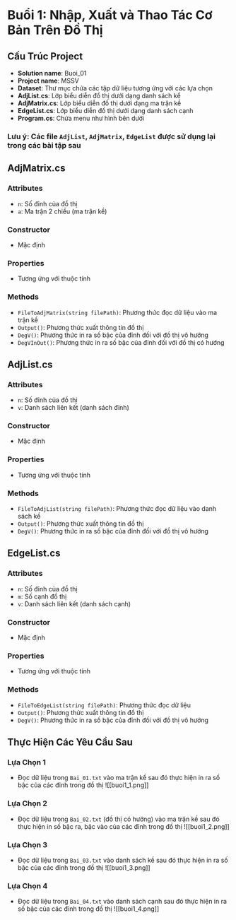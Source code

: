 # Buổi 1: Nhập, Xuất và Thao Tác Cơ Bản Trên Đồ Thị

## Cấu Trúc Project

- **Solution name**: Buoi_01
- **Project name**: MSSV
- **Dataset**: Thư mục chứa các tập dữ liệu tương ứng với các lựa chọn
- **AdjList.cs**: Lớp biểu diễn đồ thị dưới dạng danh sách kề
- **AdjMatrix.cs**: Lớp biểu diễn đồ thị dưới dạng ma trận kề
- **EdgeList.cs**: Lớp biểu diễn đồ thị dưới dạng danh sách cạnh
- **Program.cs**: Chứa menu như hình bên dưới

### **Lưu ý**: Các file `AdjList`, `AdjMatrix`, `EdgeList` được sử dụng lại trong các bài tập sau

## AdjMatrix.cs

### Attributes
- `n`: Số đỉnh của đồ thị
- `a`: Ma trận 2 chiều (ma trận kề)

### Constructor
- Mặc định

### Properties
- Tương ứng với thuộc tính

### Methods
- `FileToAdjMatrix(string filePath)`: Phương thức đọc dữ liệu vào ma trận kề
- `Output()`: Phương thức xuất thông tin đồ thị
- `DegV()`: Phương thức in ra số bậc của đỉnh đối với đồ thị vô hướng
- `DegVInOut()`: Phương thức in ra số bậc của đỉnh đối với đồ thị có hướng

## AdjList.cs

### Attributes
- `n`: Số đỉnh của đồ thị
- `v`: Danh sách liên kết (danh sách đỉnh)

### Constructor
- Mặc định

### Properties
- Tương ứng với thuộc tính

### Methods
- `FileToAdjList(string filePath)`: Phương thức đọc dữ liệu vào danh sách kề
- `Output()`: Phương thức xuất thông tin đồ thị
- `DegV()`: Phương thức in ra số bậc của đỉnh đối với đồ thị vô hướng

## EdgeList.cs

### Attributes
- `n`: Số đỉnh của đồ thị
- `m`: Số cạnh đồ thị
- `v`: Danh sách liên kết (danh sách cạnh)

### Constructor
- Mặc định

### Properties
- Tương ứng với thuộc tính

### Methods
- `FileToEdgeList(string filePath)`: Phương thức đọc dữ liệu
- `Output()`: Phương thức xuất thông tin đồ thị
- `DegV()`: Phương thức in ra số bậc của đỉnh đối với đồ thị vô hướng

## Thực Hiện Các Yêu Cầu Sau

### Lựa Chọn 1
- Đọc dữ liệu trong `Bai_01.txt` vào ma trận kề sau đó thực hiện in ra số bậc của các đỉnh trong đồ thị
![[buoi1_1.png]]

### Lựa Chọn 2
- Đọc dữ liệu trong `Bai_02.txt` (đồ thị có hướng) vào ma trận kề sau đó thực hiện in số bậc ra, bậc vào của các đỉnh trong đồ thị
![[buoi1_2.png]]

### Lựa Chọn 3
- Đọc dữ liệu trong `Bai_03.txt` vào danh sách kề sau đó thực hiện in ra số bậc của các đỉnh trong đồ thị
![[buoi1_3.png]]

### Lựa Chọn 4
- Đọc dữ liệu trong `Bai_04.txt` vào danh sách cạnh sau đó thực hiện in ra số bậc của các đỉnh trong đồ thị
![[buoi1_4.png]]




